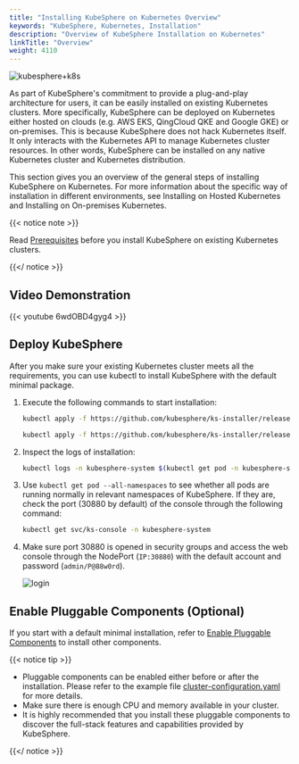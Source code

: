 ```yaml
---
title: "Installing KubeSphere on Kubernetes Overview"
keywords: "KubeSphere, Kubernetes, Installation"
description: "Overview of KubeSphere Installation on Kubernetes"
linkTitle: "Overview"
weight: 4110
---
```


![kubesphere+k8s](/images/docs/installing-on-kubernetes/introduction/overview/kubesphere+k8s.png)

As part of KubeSphere's commitment to provide a plug-and-play architecture for users, it can be easily installed on existing Kubernetes clusters. More specifically, KubeSphere can be deployed on Kubernetes either hosted on clouds (e.g. AWS EKS, QingCloud QKE and Google GKE) or on-premises. This is because KubeSphere does not hack Kubernetes itself. It only interacts with the Kubernetes API to manage Kubernetes cluster resources. In other words, KubeSphere can be installed on any native Kubernetes cluster and Kubernetes distribution.

This section gives you an overview of the general steps of installing KubeSphere on Kubernetes. For more information about the specific way of installation in different environments, see Installing on Hosted Kubernetes and Installing on On-premises Kubernetes.

{{< notice note >}}

Read [Prerequisites](../prerequisites/) before you install KubeSphere on existing Kubernetes clusters.

{{</ notice >}}

## Video Demonstration

{{< youtube 6wdOBD4gyg4 >}}

## Deploy KubeSphere

After you make sure your existing Kubernetes cluster meets all the requirements, you can use kubectl to install KubeSphere with the default minimal package.

1. Execute the following commands to start installation:

    ```bash
    kubectl apply -f https://github.com/kubesphere/ks-installer/releases/download/v3.0.0/kubesphere-installer.yaml
    
    kubectl apply -f https://github.com/kubesphere/ks-installer/releases/download/v3.0.0/cluster-configuration.yaml
    ```

2. Inspect the logs of installation:

    ```bash
    kubectl logs -n kubesphere-system $(kubectl get pod -n kubesphere-system -l app=ks-install -o jsonpath='{.items[0].metadata.name}') -f
    ```

3. Use `kubectl get pod --all-namespaces` to see whether all pods are running normally in relevant namespaces of KubeSphere. If they are, check the port (30880 by default) of the console through the following command:

    ```bash
    kubectl get svc/ks-console -n kubesphere-system
    ```

4. Make sure port 30880 is opened in security groups and access the web console through the NodePort (`IP:30880`) with the default account and password (`admin/P@88w0rd`).

    ![login](/images/docs/installing-on-kubernetes/introduction/overview/login.png)

## Enable Pluggable Components (Optional)

If you start with a default minimal installation, refer to [Enable Pluggable Components](../../../pluggable-components/) to install other components.

{{< notice tip >}}

- Pluggable components can be enabled either before or after the installation. Please refer to the example file [cluster-configuration.yaml](https://github.com/kubesphere/ks-installer/blob/release-3.0/deploy/cluster-configuration.yaml) for more details.
- Make sure there is enough CPU and memory available in your cluster.
- It is highly recommended that you install these pluggable components to discover the full-stack features and capabilities provided by KubeSphere.

{{</ notice >}}
